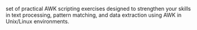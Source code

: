  set of practical AWK scripting exercises designed to strengthen your skills in text processing, pattern matching, and data extraction using AWK in Unix/Linux environments.

